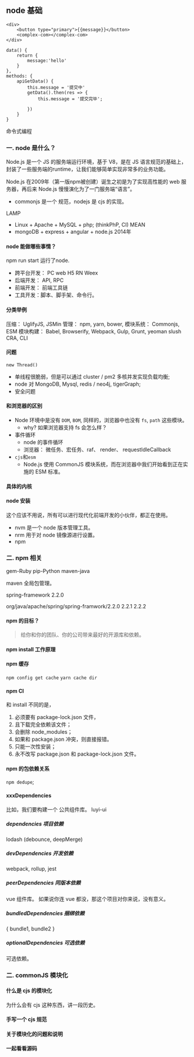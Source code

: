 ## node 基础
```
<div>
    <button type="primary">{{message}}</button>
    <complex-com></complex-com>
</div>

data() {
    return {
        message:'hello'
    }
},
methods: {
    apiGetData() {
        this.message = '提交中'
        getData().then(res => {
            this.message = '提交完毕';

        })
    }
}
```

命令式编程

### 一. node 是什么？

Node.js 是⼀个 JS 的服务端运⾏环境，基于 V8，是在 JS 语⾔规范的基础上，封装了⼀些服务端的runtime，让我们能够简单实现⾮常多的业务功能。

Node.js 在2009年（第一版npm被创建）诞生之初是为了实现高性能的 web 服务器，再后来 Node.js 慢慢演化为了一门服务端“语言”。

- commonjs 是一个 规范，nodejs 是 cjs 的实现。

LAMP
- Linux + Apache + MySQL + php; (thinkPhP, CI)
MEAN
- mongoDB + express + angular + node.js   2014年


#### node 能做哪些事情？
npm run start 运行了node.

- 跨平台开发： PC  web  H5  RN  Weex 
- 后端开发： API, RPC 
- 前端开发： 前端工具链
- 工具开发：脚本、脚手架、命令行。

#### 分类举例

压缩： UglifyJS, JSMin
管理： npm, yarn, bower,
模块系统： Commonjs, ESM
模块构建： Babel, Browserify, Webpack, Gulp, Grunt,
yeoman
slush
CRA, CLI

#### 问题
`new Thread()`
- 单线程很脆弱，但是可以通过 cluster / pm2 多核并发实现负载均衡;
- node 对 MongoDB, Mysql, redis / neo4j, tigerGraph;
- 安全问题

#### 和浏览器的区别

- Node 环境中是没有 `DOM`, `BOM`, 同样的，浏览器中也没有 `fs`, `path` 这些模块。 
    - why? 如果浏览器支持 fs 会怎么样？
- 事件循环
    - node 的事件循环
    - 浏览器： 微任务、宏任务、raf、 render、 requestIdleCallback
- `cjs`和`esm`
    - Node.js 使用 CommonJS 模块系统，而在浏览器中我们开始看到正在实施的 ESM 标准。

#### 具体的内核

#### node 安装
这个应该不用说，所有可以进行现代化前端开发的小伙伴，都正在使用。

- nvm
是一个 node 版本管理工具。
- nrm
用于对 node 镜像源进行设置。
- npm 

### 二. npm 相关

gem-Ruby pip-Python maven-java

maven 全局包管理。

spring-framework 2.2.0

org/java/apache/spring/spring-framwork/2.2.0 2.2.1 2.2.2


#### npm 的目标？
> 给你和你的团队、你的公司带来最好的开源库和依赖。

#### npm install 工作原理

#### npm 缓存
`npm config get cache`
`yarn cache dir`

#### npm CI

和 install 不同的是，
1. 必须要有 package-lock.json 文件，
2. 且下载完全依赖该文件；
3. 会删除 node_modules；
4. 如果和 package.json 冲突，则直接报错。
5. 只能一次性安装；
6. 永不改写 package.json 和 package-lock.json 文件。
#### npm 的包依赖关系
`npm dedupe`;


#### xxxDependencies
比如，我们要构建一个 公共组件库。
luyi-ui



##### dependencies 项目依赖
lodash (debounce, deepMerge)

##### devDependencies 开发依赖
webpack, rollup, jest

##### peerDependencies 同版本依赖
vue 组件库。
如果说你连 vue 都没，那这个项目对你来说，没有意义。

##### bundledDependencies 捆绑依赖
{
    bundle1, bundle2
}
##### optionalDependencies 可选依赖
可选依赖。

### 二. commonJS 模块化

#### 什么是 cjs 的模块化

为什么会有 cjs 这种东西，讲一段历史。

#### 手写一个 cjs 规范

#### 关于模块化的问题和说明

#### 一起看看源码

